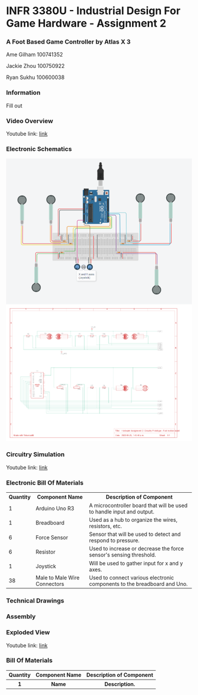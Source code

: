 # INFR 3380U - Industrial Design For Game Hardware - Assignment 2

### A Foot Based Game Controller by Atlas X 3

Ame Gilham 100741352

Jackie Zhou 100750922

Ryan Sukhu 100600038

### Information
Fill out

### Video Overview
Youtube link: [link](link "Youtube")

### Electronic Schematics

![Schematic1](Images/ElectronicSchematics.png)
![Schematic2](Images/ElectronicSchematics2.png)

### Circuitry Simulation

Youtube link: [link](link "Youtube")

### Electronic Bill Of Materials

<table style="margin-left: auto; margin-right: auto;">
  <tr><th>Quantity</th>           <th>Component Name</th>                       <th>Description of Component</th></tr>
  <tr><td>1</td>   		  <td>Arduino Uno R3</td>                       <td>A microcontroller board that will be used to handle input and output.</td></tr>
  <tr><td>1</td>   		  <td>Breadboard</td>       	                <td>Used as a hub to organize the wires, resistors, etc.</td></tr>
  <tr><td>6</td>   		  <td>Force Sensor</td>               		<td>Sensor that will be used to detect and respond to pressure.</td></tr>
  <tr><td>6</td>   		  <td>Resistor</td>                   		<td>Used to increase or decrease the force sensor's sensing threshold.</td></tr>
  <tr><td>1</td>                  <td>Joystick</td>                   		<td>Will be used to gather input for x and y axes.</td></tr>
  <tr><td>38</td>                 <td>Male to Male Wire Connectors</td>       	<td>Used to connect various electronic components to the breadboard and Uno.</td></tr>
</table>
 

### Technical Drawings


### Assembly


### Exploded View

Youtube link: [link](link "Youtube")

### Bill Of Materials

<table style="margin-left: auto; margin-right: auto;">
  <tr><th>Quantity</th>           <th>Component Name</th>                       <th>Description of Component</th></tr>
  <tr><th>1</th>           	  <th>Name</th>                       		<th>Description.</th></tr>
</table>